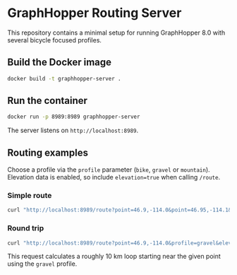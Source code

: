 # GraphHopper Routing Server

This repository contains a minimal setup for running GraphHopper 8.0 with several bicycle focused profiles.

## Build the Docker image

```bash
docker build -t graphhopper-server .
```

## Run the container

```bash
docker run -p 8989:8989 graphhopper-server
```

The server listens on `http://localhost:8989`.

## Routing examples

Choose a profile via the `profile` parameter (`bike`, `gravel` or `mountain`).
Elevation data is enabled, so include `elevation=true` when calling `/route`.

### Simple route

```bash
curl "http://localhost:8989/route?point=46.9,-114.0&point=46.95,-114.1&profile=bike&elevation=true"
```

### Round trip

```bash
curl "http://localhost:8989/route?point=46.9,-114.0&profile=gravel&elevation=true&round_trip.distance=10000&round_trip.seed=1"
```

This request calculates a roughly 10 km loop starting near the given point using the `gravel` profile.
